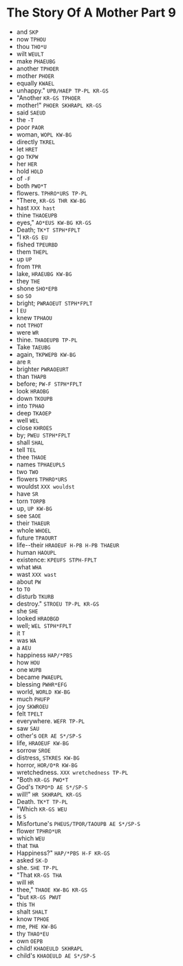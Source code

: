 # The Story Of A Mother Part 9

* and `SKP`
* now `TPHOU`
* thou `THO*U`
* wilt `WEULT`
* make `PHAEUBG`
* another `TPHOER`
* mother `PHOER`
* equally `KWAEL`
* unhappy." `UPB/HAEP TP-PL KR-GS`
* "Another `KR-GS TPHOER`
* mother!" `PHOER SKHRAPL KR-GS`
* said `SAEUD`
* the `-T`
* poor `PAOR`
* woman, `WOPL KW-BG`
* directly `TKREL`
* let `HRET`
* go `TKPW`
* her `HER`
* hold `HOLD`
* of `-F`
* both `PWO*T`
* flowers. `TPHRO*URS TP-PL`
* "There, `KR-GS THR KW-BG`
* hast `XXX hast`
* thine `THAOEUPB`
* eyes," `AO*EUS KW-BG KR-GS`
* Death; `TK*T STPH*FPLT`
* "I `KR-GS EU`
* fished `TPEURBD`
* them `THEPL`
* up `UP`
* from `TPR`
* lake, `HRAEUBG KW-BG`
* they `THE`
* shone `SHO*EPB`
* so `SO`
* bright; `PWRAOEUT STPH*FPLT`
* I `EU`
* knew `TPHAOU`
* not `TPHOT`
* were `WR`
* thine. `THAOEUPB TP-PL`
* Take `TAEUBG`
* again, `TKPWEPB KW-BG`
* are `R`
* brighter `PWRAOEURT`
* than `THAPB`
* before; `PW-F STPH*FPLT`
* look `HRAOBG`
* down `TKOUPB`
* into `TPHAO`
* deep `TKAOEP`
* well `WEL`
* close `KHROES`
* by; `PWEU STPH*FPLT`
* shall `SHAL`
* tell `TEL`
* thee `THAOE`
* names `TPHAEUPLS`
* two `TWO`
* flowers `TPHRO*URS`
* wouldst `XXX wouldst`
* have `SR`
* torn `TORPB`
* up, `UP KW-BG`
* see `SAOE`
* their `THAEUR`
* whole `WHOEL`
* future `TPAOURT`
* life--their `HRAOEUF H-PB H-PB THAEUR`
* human `HAOUPL`
* existence: `KPEUFS STPH-FPLT`
* what `WHA`
* wast `XXX wast`
* about `PW`
* to `TO`
* disturb `TKURB`
* destroy." `STROEU TP-PL KR-GS`
* she `SHE`
* looked `HRAOBGD`
* well; `WEL STPH*FPLT`
* it `T`
* was `WA`
* a `AEU`
* happiness `HAP/*PBS`
* how `HOU`
* one `WUPB`
* became `PWAEUPL`
* blessing `PWHR*EFG`
* world, `WORLD KW-BG`
* much `PHUFP`
* joy `SKWROEU`
* felt `TPELT`
* everywhere. `WEFR TP-PL`
* saw `SAU`
* other's `OER AE S*/SP-S`
* life, `HRAOEUF KW-BG`
* sorrow `SROE`
* distress, `STKRES KW-BG`
* horror, `HOR/O*R KW-BG`
* wretchedness. `XXX wretchedness TP-PL`
* "Both `KR-GS PWO*T`
* God's `TKPO*D AE S*/SP-S`
* will!" `HR SKHRAPL KR-GS`
* Death. `TK*T TP-PL`
* "Which `KR-GS WEU`
* is `S`
* Misfortune's `PHEUS/TPOR/TAOUPB AE S*/SP-S`
* flower `TPHRO*UR`
* which `WEU`
* that `THA`
* Happiness?" `HAP/*PBS H-F KR-GS`
* asked `SK-D`
* she. `SHE TP-PL`
* "That `KR-GS THA`
* will `HR`
* thee," `THAOE KW-BG KR-GS`
* "but `KR-GS PWUT`
* this `TH`
* shalt `SHALT`
* know `TPHOE`
* me, `PHE KW-BG`
* thy `THAO*EU`
* own `OEPB`
* child! `KHAOEULD SKHRAPL`
* child's `KHAOEULD AE S*/SP-S`
